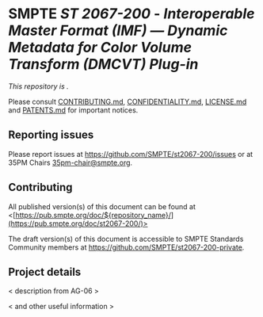# SMPTE _ST 2067-200_ - _Interoperable Master Format (IMF) — Dynamic Metadata for Color Volume Transform (DMCVT) Plug-in_

_This repository is <public>._ 

Please consult [CONTRIBUTING.md](./CONTRIBUTING.md), [CONFIDENTIALITY.md](./CONFIDENTIALITY.md), [LICENSE.md](./LICENSE.md) and [PATENTS.md](./PATENTS.md) for important notices.

## Reporting issues

Please report issues at <https://github.com/SMPTE/st2067-200/issues> or at 35PM Chairs <35pm-chair@smpte.org>.

## Contributing

All published version(s) of this document can be found at <[https://pub.smpte.org/doc/${repository_name}/](https://pub.smpte.org/doc/st2067-200/)>

The draft version(s) of this document is accessible to SMPTE Standards Community members at <https://github.com/SMPTE/st2067-200-private>.

## Project details

< description from AG-06 >

< and other useful information >
